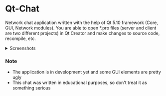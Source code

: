 # Qt-Chat

Network chat application written with the help of Qt 5.10 framework (Core, GUI, Network modules).
You are able to open \*.pro files (server and client are two different projects) in Qt Creator and make changes to source code, recompile, etc.

<details>
  <summary> Screenshots </summary>
  <img src="https://github.com/shmel3/Qt-Chat/blob/master/Img/chat.png" width="454" height="291"/>
  <img src="https://github.com/shmel3/Qt-Chat/blob/master/Img/auth.png" width="158" height="179"/>
</details>


### Note
 * The application is in development yet and some GUI elements are pretty ugly
 * This chat was written in educational purposes, so don't treat it as something serious
